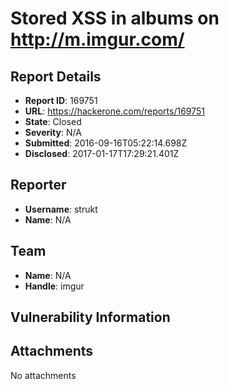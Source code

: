 # Stored XSS in albums on http://m.imgur.com/

## Report Details
- **Report ID**: 169751
- **URL**: https://hackerone.com/reports/169751
- **State**: Closed
- **Severity**: N/A
- **Submitted**: 2016-09-16T05:22:14.698Z
- **Disclosed**: 2017-01-17T17:29:21.401Z

## Reporter
- **Username**: strukt
- **Name**: N/A

## Team
- **Name**: N/A
- **Handle**: imgur

## Vulnerability Information


## Attachments
No attachments
